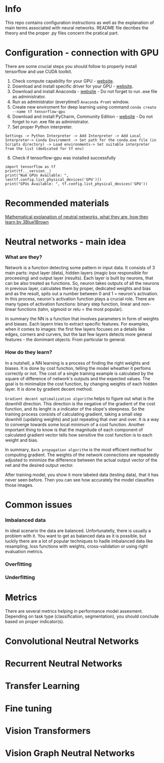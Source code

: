# Info

This repo contains configuration instructions as well as the explanation of main terms associated with neural networks. README file decribes the theory and the proper .py files concern the pratical part.

# Configuration - connection with GPU

There are some crucial steps you should follow to properly install tensorflow and use CUDA toolkit.

1. Check compute capability for your GPU - [website](https://developer.nvidia.com/cuda-gpus).
2. Download and install specific driver for your GPU - [website](https://www.nvidia.com/Download/index.aspx).
3. Download and install Anaconda - [website](https://www.anaconda.com/download) - Do not forget to run .exe file as administrator.
4. Run as administrator (everytime!) `Anaconda Promt` window.
5. Create new enviroment for deep learning using command `conda create --name tf tensorflow-gpu`
6. Download and install PyCharm, Community Edition  - [website](https://www.jetbrains.com/pycharm/download/) - Do not forget to run .exe file as administrator.
7. Set proper Python interpreter.
```
Settings -> Python Interpreter -> Add Interpreter -> Add Local Interpreter-> Conda Enviroment -> Set path for the conda.exe file (in Scripts directory) -> Load environments-> Set suitable interpreter from the list (dedicated for tf env)
```
8. Check if tensorflow-gpu was installed successfully
```
import tensorflow as tf
print(tf.__version__)
print("Num GPUs Available: ", len(tf.config.list_physical_devices('GPU')))
print("GPUs Available: ", tf.config.list_physical_devices('GPU'))
```

# Recommended materials 
[Mathematical explanation of neutral networks, what they are, how they learn by 3Blue1Brown](https://www.youtube.com/playlist?list=PLZHQObOWTQDNU6R1_67000Dx_ZCJB-3pi)

# Neutral networks - main idea 

### What are they?
Network is a function detecting some pattern in input data. It consists of 3 main parts: input layer (data), hidden layers (magic box responsible for proceesing) and output layer (results). Each layer is built by neurons, that can be also treated as functions. So, neuron takes outputs of all the neurons in previous layer, calculates them by proper, dedicated weights and bias and as the result, spits out a number between 0 and 1 = neuron's activation. In this process, neuron's activation function plays a crucial role. There are many types of activation functions: binary step function, linear and non-linear functions (tahn, sigmoid or relu = the most popular). 

In summary the NN is a function that involves parameters in form of weights and biases. Each layern tries to extract specific features. For examples, when it comes to images: the first few layers focuses on a details like edges, corners and curvers, but the last few layers detects more general features - the domimant objects. From particular to general.

### How do they learn? 
In a nutshell, a NN learning is a process of finding the right weights and biases. It is done by cost function, telling the model wheather it perfoms correctly or not. The cost of a single training example is calculated by the square of difference of network's outputs and the expected values. The goal is to minimalize the cost function, by changing weights of each hidden layer. It is done by gradient decent method. 

`Gradient decent optimalization algorithm` helps to figure out what is the downhill direction. This direction is the negative of the gradient of the cost function, and its lenght is a indicator of the slope's steepness. So the training process consists of calculating gradient, taking a small step downhill (updating weights) and just repeating that over and over. It is a way to converge towards some local minimum of a cost function. Another important thing to know is that the magnitude of each component of calculated gradient vector tells how sensitive the cost function is to each weight and bias. 

In summary, `Back propagation algorithm` is the most efficient method for computing gradient. The weights of the network connections are repeatedly adjusted to minimize the difference between the actual output vector of the net and the desired output vector.

After training model, you show it more labeled data (testing data), that it has never seen before. Then you can see how accurately the model classifies those images.

# Common issues
### Imbalanced data
In ideal scenario the data are balanced. Unfortunatelly, there is usually a problem with it. You want to get as balanced data as it is possible, but luckily there are a lot of popular techniques to hadle imbalanced data like resampling, loss functions with weights, cross-validation or using right evaluation metrics.

### Overfitting 

### Underfitting

# Metrics
There are several metrics helping in performance model assesment. Depending on task type (classification, segmentation), you should conclude based on proper indicator(s).

# Convolutional Neutral Networks

# Recurrent Neutral Networks

# Transfer Learning 

# Fine tuning 

# Vision Transformers

# Vision Graph Neutral Networks

